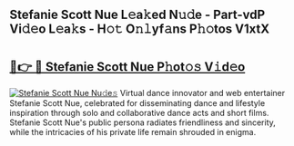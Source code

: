 ## Stefanie Scott Nue L𝚎a𝚔ed N𝚞𝚍e - Part-vdP Vi𝚍𝚎o L𝚎a𝚔s - H𝚘𝚝 O𝚗𝚕yf𝚊ns P𝚑𝚘tos V1xtX

# <h2><a href="http://kf9cwni.oniu.top/?m=Stefanie+Scott+Nue">🔗👉 🔴 Stefanie Scott Nue P𝚑ot𝚘𝚜 V𝚒d𝚎o</a></h2>

[![Stefanie Scott Nue Nu𝚍e𝚜](https://i.imgur.com/0qMVB7G.gif)](http://kf9cwni.oniu.top/?m=Stefanie+Scott+Nue)
Virtual dance innovator and web entertainer Stefanie Scott Nue, celebrated for disseminating dance and lifestyle inspiration through solo and collaborative dance acts and short films. Stefanie Scott Nue's public persona radiates friendliness and sincerity, while the intricacies of his private life remain shrouded in enigma.  
